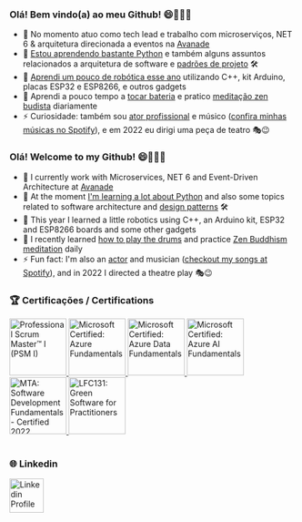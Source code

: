 ### Olá! Bem vindo(a) ao meu Github! 😄👋👋👋

- 🔭 No momento atuo como tech lead e trabalho com microserviços, NET 6 & arquitetura direcionada a eventos na [Avanade](https://www.avanade.com/pt-br)
- 🐍 [Estou aprendendo bastante Python](https://github.com/marciocoelho31/py-insta-genai) e também alguns assuntos relacionados a arquitetura de software e [padrões de projeto](https://github.com/marciocoelho31/design-patterns-ts) 🛠️
- 🤖 [Aprendi um pouco de robótica esse ano](https://github.com/marciocoelho31/robotic-lasercat) utilizando C++, kit Arduino, placas ESP32 e ESP8266, e outros gadgets
- 🌱 Aprendi a pouco tempo a [tocar bateria](https://youtu.be/_sq9AxPqofg?si=ePZLQy73VcwcK7in) e pratico [meditação zen budista](https://www.daissen.org.br/) diariamente
- ⚡ Curiosidade: também sou [ator profissional](https://youtu.be/n3UaAZDqJuU?si=Nwv29E6dd1MTTOpW) e músico ([confira minhas músicas no Spotify](https://open.spotify.com/intl-pt/artist/2Y8JH7zPAXZDn2saxrvEbf)), e em 2022 eu dirigi uma peça de teatro 🎭😉

### Olá! Welcome to my Github! 😄👋👋👋

- 🔭 I currently work with Microservices, NET 6 and Event-Driven Architecture at [Avanade](https://www.avanade.com/pt-br)
- 🐍 At the moment [I'm learning a lot about Python](https://github.com/marciocoelho31/py-insta-genai) and also some topics related to software architecture and [design patterns](https://github.com/marciocoelho31/design-patterns-ts) 🛠️
- 🤖 This year I learned a little robotics using C++, an Arduino kit, ESP32 and ESP8266 boards and some other gadgets
- 🌱 I recently learned [how to play the drums](https://youtu.be/_sq9AxPqofg?si=ePZLQy73VcwcK7in) and practice [Zen Buddhism meditation](https://www.daissen.org.br/) daily
- ⚡ Fun fact: I'm also an [actor](https://youtu.be/n3UaAZDqJuU?si=Nwv29E6dd1MTTOpW) and musician ([checkout my songs at Spotify](https://open.spotify.com/intl-pt/artist/2Y8JH7zPAXZDn2saxrvEbf)), and in 2022 I directed a theatre play 🎭😉

<!--

**marciocoelho31/marciocoelho31** is a ✨ _special_ ✨ repository because its `README.md` (this file) appears on your GitHub profile.

Here are some ideas to get you started:

- 🔭 I’m currently working on ...
- 🌱 I’m currently learning ...
- 👯 I’m looking to collaborate on ...
- 🤔 I’m looking for help with ...
- 💬 Ask me about ...
- 📫 How to reach me: ...
- 😄 Pronouns: ...
- ⚡ Fun fact: ...

#

[![Top Langs](https://github-readme-stats.vercel.app/api/top-langs/?username=marciocoelho31&show_icons=true&theme=github_dark)](https://github.com/anuraghazra/github-readme-stats)

[![GitHub stats](https://github-readme-stats.vercel.app/api?username=marciocoelho31&show_icons=true&theme=github_dark)](https://github.com/anuraghazra/github-readme-stats)
-->

### 🏆 Certificações / Certifications
<div style="color: transparent;" align="left">
<a href="https://www.credly.com/earner/earned/badge/9518ec93-5893-4cd6-b12f-09b67d8fe888">
<img height="100" src="https://images.credly.com/size/680x680/images/a2790314-008a-4c3d-9553-f5e84eb359ba/image.png" title="Professional Scrum Master™ I (PSM I)" alt="Professional Scrum Master™ I (PSM I)" /></a><a href="https://www.credly.com/earner/earned/badge/58cb9321-8382-494c-ae5d-5f47cc371e62">
<img height="100" src="https://images.credly.com/size/680x680/images/be8fcaeb-c769-4858-b567-ffaaa73ce8cf/image.png" title="Microsoft Certified: Azure Fundamentals" alt="Microsoft Certified: Azure Fundamentals" /></a><a href="https://www.credly.com/earner/earned/badge/ed009fab-c07c-4255-9763-9678fb25b4d9">
<img height="100" src="https://images.credly.com/size/680x680/images/70eb1e3f-d4de-4377-a062-b20fb29594ea/azure-data-fundamentals-600x600.png" title="Microsoft Certified: Azure Data Fundamentals" alt="Microsoft Certified: Azure Data Fundamentals" /></a><a href="https://www.credly.com/earner/earned/badge/4d64970a-44fb-4e3b-91b2-5d76007356d6">
<img height="100" src="https://images.credly.com/size/680x680/images/4136ced8-75d5-4afb-8677-40b6236e2672/azure-ai-fundamentals-600x600.png" title="Microsoft Certified: Azure AI Fundamentals" alt="Microsoft Certified: Azure AI Fundamentals" /></a><a href="https://www.credly.com/earner/earned/badge/849efb55-942c-4b4f-a8c5-613ae75f3250">
<img height="100" src="https://images.credly.com/size/680x680/images/7e0d2e0d-e68a-4a87-9245-dc288c97f33b/image.png" title="MTA: Software Development Fundamentals - Certified 2022" alt="MTA: Software Development Fundamentals - Certified 2022" /></a><a href="https://www.credly.com/earner/earned/badge/fddb094c-f5c9-4a38-beac-96a140aa0da7">
<img height="100" src="https://images.credly.com/size/680x680/images/e11a03a6-904f-4e08-9427-ab48d3885e4f/image.png" title="LFC131: Green Software for Practitioners" alt="LFC131: Green Software for Practitioners" /></a>
</div>

#

### 🌐 Linkedin
<a href="https://www.linkedin.com/in/marcioc31/">
<img height="60" src="https://www.vectorlogo.zone/logos/linkedin/linkedin-icon.svg" title="Linkedin Profile" alt="Linkedin Profile" /></code>
</a>

#
